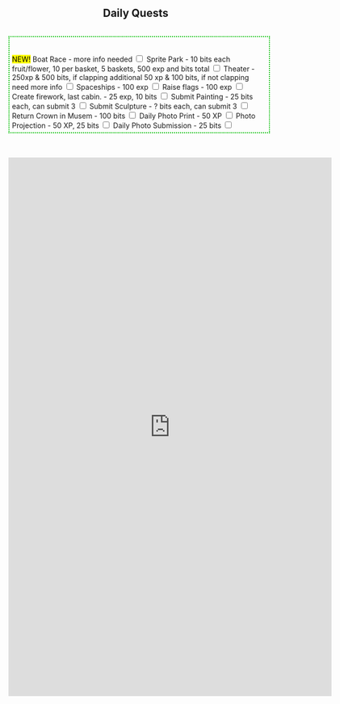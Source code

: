 <h2 style ="text-align: center;">Daily Quests</h2>
<hr style='height:1px; visibility:hidden;' />

<div style="border-style: dotted;border-width: 2px;padding: 5px;border-color: #00be00;width: 600px;max-width: 100%;margin-left:auto;margin-right:auto;">
	<hr style="height:0px; visibility:hidden;" />
	<label class="container"><mark>NEW!</mark> Boat Race - more info needed
		<input type="checkbox">
		<span class="checkmark"></span>
	</label>
	<label class="container">Sprite Park - 10 bits each fruit/flower, 10 per basket, 5 baskets, 500 exp and bits total
		<input type="checkbox">
		<span class="checkmark"></span>
	</label>
	<label class="container">Theater - 250xp &amp; 500 bits, if clapping additional 50 xp &amp; 100 bits, if not clapping need more info
		<input type="checkbox">
		<span class="checkmark"></span>
	</label>
	<label class="container">Spaceships - 100 exp
		<input type="checkbox">
		<span class="checkmark"></span>
	</label>
	<label class="container">Raise flags - 100 exp
		<input type="checkbox">
		<span class="checkmark"></span>
	</label>
	<label class="container">Create firework, last cabin. - 25 exp, 10 bits
		<input type="checkbox">
		<span class="checkmark"></span>
	</label>
	<label class="container">Submit Painting - 25 bits each, can submit 3
		<input type="checkbox">
		<span class="checkmark"></span>
	</label>
	<label class="container">Submit Sculpture - ? bits each, can submit 3
		<input type="checkbox">
		<span class="checkmark"></span>
	</label>
	<label class="container">Return Crown in Musem - 100 bits
		<input type="checkbox">
		<span class="checkmark"></span>
	</label>
	<label class="container">Daily Photo Print - 50 XP
		<input type="checkbox">
		<span class="checkmark"></span>
	</label>
	<label class="container">Photo Projection - 50 XP, 25 bits
		<input type="checkbox">
		<span class="checkmark"></span>
	</label>
	<label class="container">Daily Photo Submission - 25 bits
		<input type="checkbox">
		<span class="checkmark"></span>
	</label>
	<!--<ul style="text-align: left;list-style-position: outside;list-style: none;">
		<li>Spaceships - 100 exp</li>
		<li>Raise flags - 100 exp</li>
		<li>Create firework, last cabin. - 25 exp, 10 bits</li>
		<li>Sprite Park - 10 bits each fruit/flower, 10 per basket, 5 baskets, 500 exp and bits total</li>
		<li>Theater - Need more info</li>
		<li>Daily Photo Print - 50 XP</li>
		<li>Daily Photo Projection - 50 XP, 25 bits</li>
		<li>Daily Photo Submission - 25 bits</li>
	</ul>-->
</div>
<hr style="height:20px; visibility:hidden;" />
<iframe src="https://docs.google.com/forms/d/e/1FAIpQLScLvXJHgvdNBeWLiZEGmcEOgSYBNUwZBeHF9rdpGpnOyMtpLw/viewform?embedded=true" width="640" height="1065" frameborder="0" marginheight="0" marginwidth="0">Loading...</iframe>